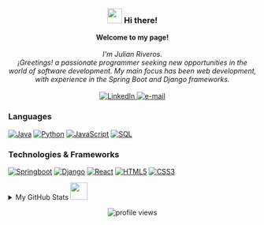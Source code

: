 <h3 align="center"><img src = "https://raw.githubusercontent.com/MartinHeinz/MartinHeinz/master/wave.gif" width = 30px> Hi there! </h3>
<p align="center">
    <b>Welcome to my page!</b><br><br>
    <i>
        I'm Julian Riveros.<br>
         ¡Greetings! a passionate programmer seeking new opportunities in the world of software development. My main focus has been web development, with experience in the Spring Boot and Django frameworks.<br>
    </i><br>
    <a href="https://www.linkedin.com/in/julian-riveros">
        <img src="https://img.shields.io/badge/LinkedIn-blue?style=flat-square&logo=linkedin" alt="LinkedIn">
    </a>
    <a href="mailto:riverosfonsecajuliancamilo@gmail.com">
        <img src="https://img.shields.io/badge/Email-blue?style=flat-square&logo=gmail&logoColor=white" alt="e-mail">
    </a>
</p>

### Languages

[![Java](https://img.shields.io/badge/java-black?style=for-the-badge&logo=openjdk)](https://github.com/JulianRivers)
[![Python](https://img.shields.io/badge/python-black?style=for-the-badge&logo=python)](https://github.com/JulianRivers)
[![JavaScript](https://img.shields.io/badge/javascript-black?style=for-the-badge&logo=javascript)](https://github.com/JulianRivers)
[![SQL](https://img.shields.io/badge/sql-black?style=for-the-badge&logo=postgresql)](https://github.com/JulianRivers)

### Technologies & Frameworks

[![Springboot](https://img.shields.io/badge/springboot-black?style=for-the-badge&logo=springboot)](https://github.com/JulianRivers)
[![Django](https://img.shields.io/badge/django-black?style=for-the-badge&logo=django)](https://github.com/JulianRivers)
[![React](https://img.shields.io/badge/react-black?style=for-the-badge&logo=react)](https://github.com/JulianRivers)
[![HTML5](https://img.shields.io/badge/html5-black?style=for-the-badge&logo=html5)](https://hub.docker.com/u/JulianRivers)
[![CSS3](https://img.shields.io/badge/css3-black?style=for-the-badge&logo=css3)](https://hub.docker.com/u/JulianRivers)

<details>
<summary>My GitHub Stats <img src = "https://i.pinimg.com/originals/65/c4/f4/65c4f452571be1261e9c623f7da488ac.gif" width = 35px> </summary>
<p align="center">
  <a href="https://github.com/JulianRivers">
    <img src="https://github-profile-summary-cards.vercel.app/api/cards/profile-details?username=JulianRivers&theme=transparent" />
  </a>
  <a href="https://github.com/JulianRivers">
    <img src="https://github-readme-streak-stats.herokuapp.com/?user=JulianRivers&hide_border=true&card_width=338&theme=transparent" />
  </a>
  <a href="https://github.com/JulianRivers">
    <img src="http://github-profile-summary-cards.vercel.app/api/cards/repos-per-language?username=JulianRivers&theme=transparent" />
  </a>
</div>
</p>
</details>
<p align="center"> <img src="https://komarev.com/ghpvc/?username=JulianRivers&label=Profile%20views&color=0e75b6&style=flat" alt="profile views" />
</p>
